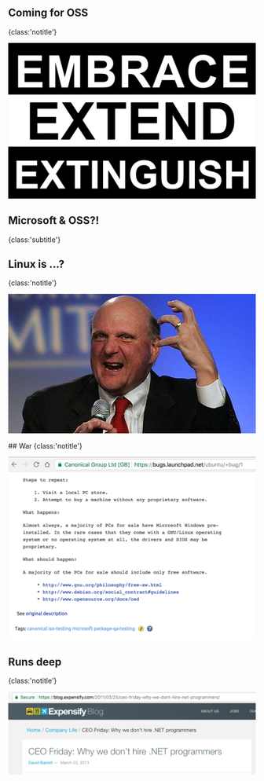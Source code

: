 ## Coming for OSS
{class:'notitle'}

![extend](src/img/embrace-extend.png)

## Microsoft & OSS?!
{class:'subtitle'}

## Linux is ...?
{class:'notitle'}

![ballmer](src/img/ballmer.jpg)

## War
{class:'notitle'}

![war](src/img/bug-number-one.png)

## Runs deep
{class:'notitle'}

![deep](src/img/do-not-hire.png)
